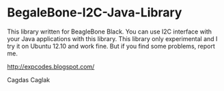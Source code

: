 BegaleBone-I2C-Java-Library
===========================
  This library written for BeagleBone Black. You can use I2C interface with your Java applications with this library.
This library only experimental and I try it on Ubuntu 12.10 and work fine. But if you find some problems, report me.

http://expcodes.blogspot.com/

Cagdas Caglak
